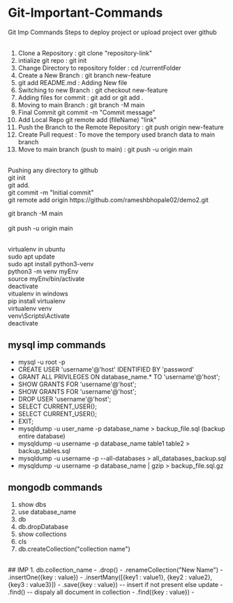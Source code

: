 # Git-Important-Commands
Git Imp Commands
Steps to deploy project or upload project over github
<br><br>
1. Clone a Repository :                                             git clone "repository-link"
2. intialize git repo :                                             git init
3. Change Directory to repository folder :                          cd /currentFolder
4. Create a New Branch  :                                           git branch new-feature
5. git add README.md    :                                           Adding New file
6. Switching to new Branch :                                        git checkout new-feature   
7. Adding files for commit :                                        git add <filename> or git add .
8. Moving to main Branch   :                                        git branch -M main
9. Final Commit                                                     git commit -m "Commit message"
10. Add Local Repo                                                  git remote add (fileName) "link"
11. Push the Branch to the Remote Repository :                      git push origin new-feature
12. Create Pull request :                                           To move the tempory used branch data to main branch
13. Move to main branch (push to main)  :                           git push -u origin main

<br>
Pushing any directory to github
<br>
git init
<br>
git add.
<br>
git commit -m "Initial commit"
<br>
git remote add origin https://github.com/rameshbhopale02/demo2.git
<br>

git branch -M main
<br>
<br>
git push -u origin main
<br>

<br>
virtualenv in ubuntu
<br>
sudo apt update
<br>
sudo apt install python3-venv
<br>
python3 -m venv myEnv
<br>
source myEnv/bin/activate
<br>
deactivate
<br>
vitualenv in windows 
<br>
pip install virtualenv
<br>
virtualenv venv
<br>
venv\Scripts\Activate
<br>
deactivate
<br>

## mysql imp commands
-  mysql -u root -p
-  CREATE USER 'username'@'host' IDENTIFIED BY 'password'
-  GRANT ALL PRIVILEGES ON database_name.* TO 'username'@'host';
-  SHOW GRANTS FOR 'username'@'host';
-  SHOW GRANTS FOR 'username'@'host';
-  DROP USER 'username'@'host';
-  SELECT CURRENT_USER();
-  SELECT CURRENT_USER();
-  EXIT;
-  mysqldump -u user_name -p database_name > backup_file.sql (backup entire database)
-  mysqldump -u username -p database_name table1 table2 > backup_tables.sql
-  mysqldump -u username -p --all-databases > all_databases_backup.sql
-  mysqldump -u username -p database_name | gzip > backup_file.sql.gz

  
## mongodb commands
1.  show dbs
2.  use database_name
3.  db
4.  db.dropDatabase
5.  show collections
6.  cls
7.  db.createCollection("collection name")
<br>
## IMP 
1. db.collection_name
  -  .drop()        
  -  .renameCollection("New Name")
  -  .insertOne({key : value})
  -  .insertMany([{key1 : value1}, {key2 : value2}, {key3 : value3}])  
  -  .save({key : value})             -- insert if not present else update
  -  .find()                          -- dispaly all document in collection
  -  .find({key : value})
  -  
